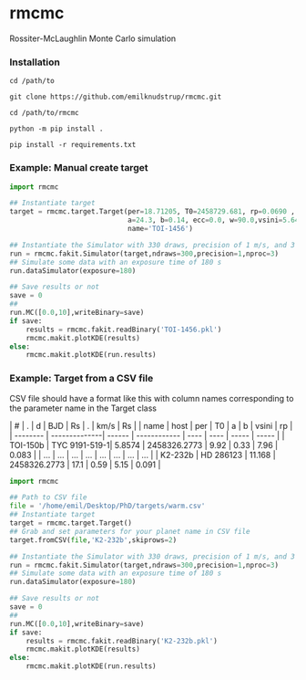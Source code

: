 # rmcmc
Rossiter-McLaughlin Monte Carlo simulation

### Installation
`cd /path/to`

`git clone https://github.com/emilknudstrup/rmcmc.git`

`cd /path/to/rmcmc`

`python -m pip install .`

`pip install -r requirements.txt`


### Example: Manual create target
```python
import rmcmc

## Instantiate target
target = rmcmc.target.Target(per=18.71205, T0=2458729.681, rp=0.0690 , 
							 a=24.3, b=0.14, ecc=0.0, w=90.0,vsini=5.64,
							 name='TOI-1456')

## Instantiate the Simulator with 330 draws, precision of 1 m/s, and 3 CPUs (multiprocessing)
run = rmcmc.fakit.Simulator(target,ndraws=300,precision=1,nproc=3)
## Simulate some data with an exposure time of 180 s
run.dataSimulator(exposure=180)

## Save results or not
save = 0
## 
run.MC([0.0,10],writeBinary=save)
if save:
	results = rmcmc.fakit.readBinary('TOI-1456.pkl')
	rmcmc.makit.plotKDE(results)
else:
	rmcmc.makit.plotKDE(run.results)


```
### Example: Target from a CSV file 
CSV file should have a format like this with column names corresponding to the parameter name in the Target class

| #        | .             | d      | BJD          | Rs   | .    | km/s  | Rs    |
| name     | host          | per    | T0           | a    | b    | vsini | rp    |
| -------- | --------------| ------ | ------------ | ---- | ---- | ----- | ----- |
| TOI-150b | TYC 9191-519-1| 5.8574 | 2458326.2773 | 9.92 | 0.33 | 7.96  | 0.083 |
| ...      | ...           | ...    | ...          | ...  | ...  | ...   | ...   |
| K2-232b  | HD 286123     | 11.168 | 2458326.2773 | 17.1 | 0.59 | 5.15  | 0.091 |

```python
import rmcmc

## Path to CSV file
file = '/home/emil/Desktop/PhD/targets/warm.csv'
## Instantiate target
target = rmcmc.target.Target()
## Grab and set parameters for your planet name in CSV file
target.fromCSV(file,'K2-232b',skiprows=2)

## Instantiate the Simulator with 330 draws, precision of 1 m/s, and 3 CPUs (multiprocessing)
run = rmcmc.fakit.Simulator(target,ndraws=300,precision=1,nproc=3)
## Simulate some data with an exposure time of 180 s
run.dataSimulator(exposure=180)

## Save results or not
save = 0
## 
run.MC([0.0,10],writeBinary=save)
if save:
	results = rmcmc.fakit.readBinary('K2-232b.pkl')
	rmcmc.makit.plotKDE(results)
else:
	rmcmc.makit.plotKDE(run.results)


```